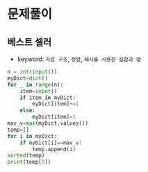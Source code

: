 # 문제풀이

## 베스트 셀러
* keyword: `자료 구조`, `정렬`, `해시를 사용한 집합과 맵`
```python
n = int(input())
myDict=dict()
for _ in range(n):
    item=input()
    if item in myDict:
        myDict[item]+=1
    else:
        myDict[item]=1
mav_v=max(myDict.values())
temp=[]
for i in myDict:
    if myDict[i]==mav_v:
        temp.append(i)
sorted(temp)
print(temp[0])
```